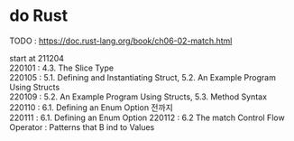 # do Rust

TODO : https://doc.rust-lang.org/book/ch06-02-match.html  

start at 211204    
220101 : 4.3. The Slice Type    
220105 : 5.1. Defining and Instantiating Struct, 5.2. An Example Program Using Structs    
220109 : 5.2. An Example Program Using Structs, 5.3. Method Syntax    
220110 : 6.1. Defining an Enum Option 전까지   
220111 : 6.1. Defining an Enum Option
220112 : 6.2 The match Control Flow Operator : Patterns that B
ind to Values
